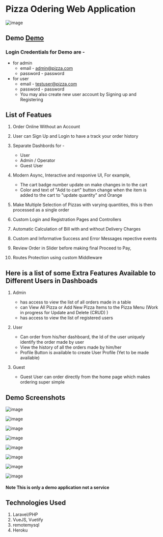 # Pizza Odering Web Application

![image](https://drive.google.com/uc?export=view&id=17BUnRRwevXo8s76nsa-_XB38_D5W1yp3)

## Demo [Demo](https://pizzalove.herokuapp.com)
### Login Credentials for Demo are - 
- for admin
    - email - admin@pizza.com
    - password - password
- for user
    - email - testuser@pizza.com
    - password - password
    - You may  also create new user account by Signing up and Registering
      
## List of Featues
1. Order Online Without an Account
2. User can Sign Up and Login to have a track your order history
3. Separate Dashbords for -
    * User 
    * Admin / Operator 
    * Guest User
  
4. Modern Async, Interactive and responive UI, For example, 
    - The cart badge number update on make changes in to the cart 
    - Color and text of "Add to cart" button change when the item is added to the cart to "update quantity" and Orange
5. Make Multiple Selection of Pizzas with varying quantities, this is then processed as a single order
6. Custom Login and Registration Pages and Controllers
7. Automatic Calculation of Bill with and without Delivery Charges
8. Custom and Informative Success and Error Messages repective events
9. Review Order in Slider before making final Proceed to Pay, 
10. Routes Protection using custom Middleware

## Here is a list of some Extra Features Available to Different Users in Dashboads

1.  Admin
    - has access to view the list of all orders made in a table
    - can View All Pizza or Add New Pizza Items to the Pizza Menu (Work in progress for Update and Delete (CRUD) )
    - has access to view the list of registered users

2.  User
    - Can order from his/her dashboard, the Id of the user uniquely identify the order made by user
    - View the history of all the orders made by him/her
    - Profile Button is available to create User Profile (Yet to be made available)
3. Guest
    - Guest User can order directly from the home page which makes ordering super simple

## Demo Screenshots

![image](https://drive.google.com/uc?export=view&id=1l2DQbcb2F_vuEdOOHNL6ss4i_DNxB5kX)

![image](https://drive.google.com/uc?export=view&id=1ZVd0pNGc7irNh8oB6XuhXKk5hC5Z0phR)


![image](https://drive.google.com/uc?export=view&id=1rY-YGOBHKUWvOe6-zqedwEbm0H1RLpsS)


![image](https://drive.google.com/uc?export=view&id=1PF9scLiRd0xXiHGdM7AULyNzyxZ_g_Y6)


![image](https://drive.google.com/uc?export=view&id=1TF3fqx41EfP5q6cwoLDwXZrSUwxSA9FM)


![image](https://drive.google.com/uc?export=view&id=1CqsdXye1dgD6AnMWht4Ka9etM0u2bWjf)


![image](https://drive.google.com/uc?export=view&id=1KVposO0VfE9g-su19I1s4AREOUS49Rd0)


![image](https://drive.google.com/uc?export=view&id=1sJ3RzeInGJVXjakNrXQ67mHwq84uYvHe)


#### Note This is only a demo application not a service


## Technologies Used 
1. Laravel/PHP
2. VueJS, Vuetify
3. remotemysql
4. Heroku 







